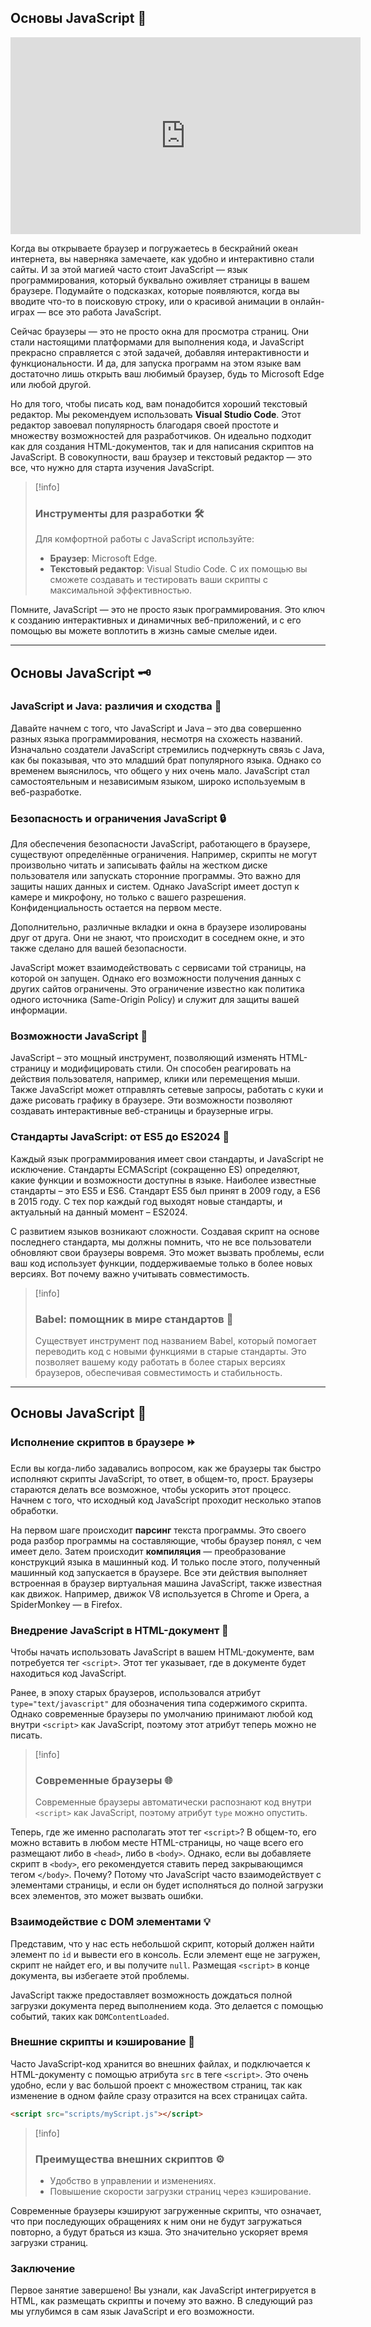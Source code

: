 ## Основы JavaScript 📜

<iframe width="560" height="315" src="https://www.youtube.com/embed/dcnCI_-Uq4E?si=GA_jxrFgNW_m49zB" title="YouTube video player" frameborder="0" allow="accelerometer; autoplay; clipboard-write; encrypted-media; gyroscope; picture-in-picture; web-share" referrerpolicy="strict-origin-when-cross-origin" allowfullscreen></iframe>

Когда вы открываете браузер и погружаетесь в бескрайний океан интернета, вы наверняка замечаете, как удобно и интерактивно стали сайты. И за этой магией часто стоит JavaScript — язык программирования, который буквально оживляет страницы в вашем браузере. Подумайте о подсказках, которые появляются, когда вы вводите что-то в поисковую строку, или о красивой анимации в онлайн-играх — все это работа JavaScript.

Сейчас браузеры — это не просто окна для просмотра страниц. Они стали настоящими платформами для выполнения кода, и JavaScript прекрасно справляется с этой задачей, добавляя интерактивности и функциональности. И да, для запуска программ на этом языке вам достаточно лишь открыть ваш любимый браузер, будь то Microsoft Edge или любой другой.

Но для того, чтобы писать код, вам понадобится хороший текстовый редактор. Мы рекомендуем использовать **Visual Studio Code**. Этот редактор завоевал популярность благодаря своей простоте и множеству возможностей для разработчиков. Он идеально подходит как для создания HTML-документов, так и для написания скриптов на JavaScript. В совокупности, ваш браузер и текстовый редактор — это все, что нужно для старта изучения JavaScript.

>[!info]
>### Инструменты для разработки 🛠️
>Для комфортной работы с JavaScript используйте:
>- **Браузер**: Microsoft Edge.
>- **Текстовый редактор**: Visual Studio Code.
>С их помощью вы сможете создавать и тестировать ваши скрипты с максимальной эффективностью.

Помните, JavaScript — это не просто язык программирования. Это ключ к созданию интерактивных и динамичных веб-приложений, и с его помощью вы можете воплотить в жизнь самые смелые идеи.

---
## Основы JavaScript 🗝️

### JavaScript и Java: различия и сходства 🧩

Давайте начнем с того, что JavaScript и Java – это два совершенно разных языка программирования, несмотря на схожесть названий. Изначально создатели JavaScript стремились подчеркнуть связь с Java, как бы показывая, что это младший брат популярного языка. Однако со временем выяснилось, что общего у них очень мало. JavaScript стал самостоятельным и независимым языком, широко используемым в веб-разработке.

### Безопасность и ограничения JavaScript 🔒

Для обеспечения безопасности JavaScript, работающего в браузере, существуют определённые ограничения. Например, скрипты не могут произвольно читать и записывать файлы на жестком диске пользователя или запускать сторонние программы. Это важно для защиты наших данных и систем. Однако JavaScript имеет доступ к камере и микрофону, но только с вашего разрешения. Конфиденциальность остается на первом месте.

Дополнительно, различные вкладки и окна в браузере изолированы друг от друга. Они не знают, что происходит в соседнем окне, и это также сделано для вашей безопасности.

JavaScript может взаимодействовать с сервисами той страницы, на которой он запущен. Однако его возможности получения данных с других сайтов ограничены. Это ограничение известно как политика одного источника (Same-Origin Policy) и служит для защиты вашей информации.

### Возможности JavaScript 🎨

JavaScript – это мощный инструмент, позволяющий изменять HTML-страницу и модифицировать стили. Он способен реагировать на действия пользователя, например, клики или перемещения мыши. Также JavaScript может отправлять сетевые запросы, работать с куки и даже рисовать графику в браузере. Эти возможности позволяют создавать интерактивные веб-страницы и браузерные игры.

### Стандарты JavaScript: от ES5 до ES2024 📜

Каждый язык программирования имеет свои стандарты, и JavaScript не исключение. Стандарты ECMAScript (сокращенно ES) определяют, какие функции и возможности доступны в языке. Наиболее известные стандарты – это ES5 и ES6. Стандарт ES5 был принят в 2009 году, а ES6 в 2015 году. С тех пор каждый год выходят новые стандарты, и актуальный на данный момент – ES2024.

С развитием языков возникают сложности. Создавая скрипт на основе последнего стандарта, мы должны помнить, что не все пользователи обновляют свои браузеры вовремя. Это может вызвать проблемы, если ваш код использует функции, поддерживаемые только в более новых версиях. Вот почему важно учитывать совместимость.

>[!info]
>### Babel: помощник в мире стандартов 🚀
>Существует инструмент под названием Babel, который помогает переводить код с новыми функциями в старые стандарты. Это позволяет вашему коду работать в более старых версиях браузеров, обеспечивая совместимость и стабильность.

---

## Основы JavaScript 🚀

### Исполнение скриптов в браузере ⏩

Если вы когда-либо задавались вопросом, как же браузеры так быстро исполняют скрипты JavaScript, то ответ, в общем-то, прост. Браузеры стараются делать все возможное, чтобы ускорить этот процесс. Начнем с того, что исходный код JavaScript проходит несколько этапов обработки. 

На первом шаге происходит **парсинг** текста программы. Это своего рода разбор программы на составляющие, чтобы браузер понял, с чем имеет дело. Затем происходит **компиляция** — преобразование конструкций языка в машинный код. И только после этого, полученный машинный код запускается в браузере. Все эти действия выполняет встроенная в браузер виртуальная машина JavaScript, также известная как движок. Например, движок V8 используется в Chrome и Opera, а SpiderMonkey — в Firefox.

### Внедрение JavaScript в HTML-документ 📄

Чтобы начать использовать JavaScript в вашем HTML-документе, вам потребуется тег `<script>`. Этот тег указывает, где в документе будет находиться код JavaScript. 

Ранее, в эпоху старых браузеров, использовался атрибут `type="text/javascript"` для обозначения типа содержимого скрипта. Однако современные браузеры по умолчанию принимают любой код внутри `<script>` как JavaScript, поэтому этот атрибут теперь можно не писать.

> [!info]
> ### Современные браузеры 🌐
> Современные браузеры автоматически распознают код внутри `<script>` как JavaScript, поэтому атрибут `type` можно опустить.

Теперь, где же именно располагать этот тег `<script>`? В общем-то, его можно вставить в любом месте HTML-страницы, но чаще всего его размещают либо в `<head>`, либо в `<body>`. Однако, если вы добавляете скрипт в `<body>`, его рекомендуется ставить перед закрывающимся тегом `</body>`. Почему? Потому что JavaScript часто взаимодействует с элементами страницы, и если он будет исполняться до полной загрузки всех элементов, это может вызвать ошибки.

### Взаимодействие с DOM элементами 💡

Представим, что у нас есть небольшой скрипт, который должен найти элемент по `id` и вывести его в консоль. Если элемент еще не загружен, скрипт не найдет его, и вы получите `null`. Размещая `<script>` в конце документа, вы избегаете этой проблемы.

JavaScript также предоставляет возможность дождаться полной загрузки документа перед выполнением кода. Это делается с помощью событий, таких как `DOMContentLoaded`.

### Внешние скрипты и кэширование 📁

Часто JavaScript-код хранится во внешних файлах, и подключается к HTML-документу с помощью атрибута `src` в теге `<script>`. Это очень удобно, если у вас большой проект с множеством страниц, так как изменение в одном файле сразу отразится на всех страницах сайта.

```html
<script src="scripts/myScript.js"></script>
```

> [!info]
> ### Преимущества внешних скриптов ⚙️
> - Удобство в управлении и изменениях. 
> - Повышение скорости загрузки страниц через кэширование.

Современные браузеры кэшируют загруженные скрипты, что означает, что при последующих обращениях к ним они не будут загружаться повторно, а будут браться из кэша. Это значительно ускоряет время загрузки страниц.

### Заключение

Первое занятие завершено! Вы узнали, как JavaScript интегрируется в HTML, как размещать скрипты и почему это важно. В следующий раз мы углубимся в сам язык JavaScript и его возможности.